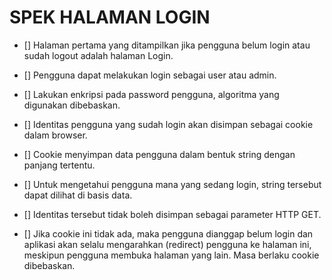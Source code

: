 # SPEK HALAMAN LOGIN 

- [] Halaman pertama yang ditampilkan jika pengguna belum login atau sudah logout adalah halaman Login. 
- [] Pengguna dapat melakukan login sebagai user atau admin. 
- [] Lakukan enkripsi pada password pengguna, algoritma yang digunakan dibebaskan.

- [] Identitas pengguna yang sudah login akan disimpan sebagai cookie dalam browser. 
- [] Cookie menyimpan data pengguna dalam bentuk string dengan panjang tertentu. 
- [] Untuk mengetahui pengguna mana yang sedang login, string tersebut dapat dilihat di basis data. 
- [] Identitas tersebut tidak boleh disimpan sebagai parameter HTTP GET.

- [] Jika cookie ini tidak ada, maka pengguna dianggap belum login dan aplikasi akan selalu mengarahkan (redirect) pengguna ke halaman ini, meskipun pengguna membuka halaman yang lain. Masa berlaku cookie dibebaskan.
